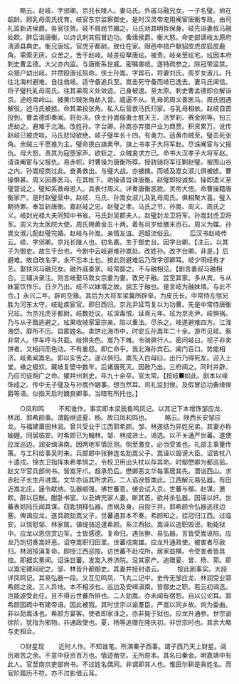 <!-- { "loadSidebar": true } -->
　　略云。赵岐、字邠卿。京兆长陵人。妻马氏。外戚马融兄女。一子名璧。尙在龆龄。顾乳母周氏抚育。岐官东京监察御史。是时汉灵帝宠用阉宦唐衡专政。由司礼监新进侯爵。各官往贺。岐不屑屈节媚之。马氏劝其明哲保身。岐先诣妻叔马融处飮。醉后诣唐衡。以诗讥刺其假冒边功。夤缘侯爵。衡大怒。命吏部谪岐太原府淸源县典史。衡兄唐玹。官虎牙都尉。致仕在家。限邑中猎户献貂皮虎皮狐皮鹿角。需索无厌。众苦之。吿于赵岐。岐差役拏唐玹。被责。岐亲至玹宅。玹因本府刺史曹孟德。大父亦内监。与唐衡系世戚。密嘱害岐。遂特疏参之。除冠带监禁。众猎户幼出岐。幷攒殴唐玹殒命。侠士孙嵩。字宾石。将妻刘氏。周岁女淑儿。托往北海村避难。自往救岐。适守备追兵至。嵩击死守备而岐已逸去。妻马氏闻信。将子璧托乳母周氏。往其弟周义处敛迹。己身被逮。至太原。刺史曹孟德即佥解诣京。途经南岭山。被黄巾贼张角劫入营。威逼不从。乳母弟周义善医马。周氏因遇解役。述马氏被掳。命其弟投张角。私入后营救马氏归家。与乳母相依。赵岐自首投到。曹孟德即奏闻。将处决。侠士孙嵩偕勇士胜天王、活罗刹、赛金刚等。扮三虎劫之。避难于北海。改姓孙。字台卿。孙嵩亦弃猎户业为商贾。积资累万。讹传赵岐已被虎啖。马氏悲恸欲绝。岐子璧年长十四。有勇力。适黄巾贼至。璧击死张角。余贼三千愿推为主。璧命换白旗素甲。旗上书孝子大将军赵。尽诛阉宦与父报仇。母大怒。责其为寇堕家声。欲斩之。众贼哀求方已。命书大汉孝子大将军赵。请诛阉宦与父报仇。易赤帜。时曹操为唐衡所荐。授骁骑将军征剿赵璧。被围山谷之内。孙嵩经商过此。奋勇救出。与璧大战。亦被擒。而岐及嵩女淑儿俱被掳。曹操惧甚。周义因善医马。在其帐下。劝操请旨诛唐衡。赵璧即投诚矣。操即遣义至璧营说之。璧知系救母恩人。具表付周义。详奏唐衡恶款。灵帝大悟。命曹操籍唐衡家产。是时赵璧营中。赵岐、马氏、孙嵩女淑儿及乳母周氏。俱相聚大喜。璧入朝待罪。奉旨斩唐衡。嘉赵岐之忠。赵璧之孝。马氏之节。孙嵩、周义、周氏之义。岐封光禄大夫同知中书省。马氏封吴郡夫人。赵璧封龙卫将军。孙嵩封虎卫将军。周义为太医院大使。周氏赐黄金五十两。着有司岁给膳米百石。周义为媒。孙嵩女淑儿配赵璧完婚。赵岐与孙嵩。亲情友谊。迥超流俗云。 
　　后汉书赵岐传云。岐、字邠卿。京兆长陵人也。初名嘉。生于御史台。因字台卿。【注云。以其子为御史。故生于台也。今剧中云岐避难孙嵩处。改姓孙。改字台卿。非是。】后避难。故自改名字。永不忘本土也。按此则避难后乃改字邠卿耳。岐少明经有才艺。娶扶风马融兄女。融外戚豪家。岐常鄙之。不与融相见。【剧言妻叔马融相合。三辅决录注。则言岐娶马敦女宗姜为妻。敦兄子融。尝至其家。多从宾。与从妹宴饮作乐。日夕乃出。岐不以妹壻之故。屈志于融也。是言岐为融妹壻。与此不合。】永兴二年。辟司空掾。其后为大将军梁冀所辟举。为皮氏长。中常侍左悺兄胜为河东太守。岐耻疾宦官。即日西归。京兆尹延笃复以为功曹。先是中常侍唐衡兄玹。为京兆虎牙都尉。岐数贬议。玹深毒恨。延熹元年。玹为京兆尹。岐惧祸。乃与从子戬逃避之。玹果收岐家室宗亲。陷以重法。尽杀之。岐遂避难四方。江淮海岱。靡所不历。自匿姓名。卖饼北海市中。时安丘孙嵩年二十余。游市见岐。察非常人。停车呼与共载。岐惧失色。嵩乃下帷。令骑屛行人。密问岐曰。视子非卖饼者。又相问而色动。不有重怨。即亡命乎。我北海孙宾石。阖门百口。势能相济。岐素闻嵩名。即以实吿之。遂以俱归。嵩先入白母曰。出行乃得死友。迎入上堂。飨之极欢。藏岐复壁中数年。后诸唐死灭。因赦乃出。三府闻之。同时并辟。乃应司徒胡广之命。擢幷州刺史。年九十余卒。官太常。【按岐■如此。剧本以缘饰成之。传中无子璧及与孙嵩作姻事。想当然耳。司礼监封侯。及假冒边功夤缘侯爵等语。似指天启时魏良卿事。当暗有所托也。】 


　　○凤和鸣 
　　不知谁作。事实即本梁辰鱼鸣凤记。以其记下本增饰邹应龙、林润、郭希颜事。谓能继迹夏、杨。故曰凤和鸣也。 
　　略云。陕西长安邹应龙。与福建莆田林润。曾共受业于江西郭希颜。邹、林遂结为异姓兄弟。其妻亦称妯娌。同居临安。时希颜已为翰林。邹、林成进士。谒选。以不关通严世蕃。遂使应龙巡边。润安缉滇南。因两地军情叵测。倘至激变。必当受害也。礼部主事董传策。与工科给事吴时来。兵部郞中张翀连名劾嵩父子。嵩诬以毁谤大臣。诏皆杖八十遣戍。锦衣卫指挥朱希孝悯之。令校卫用出头杖以存其命。时鄢懋卿为都巡盐。赵文华官兵部尙书。皆嵩牙爪。趋承恐后。懋卿恶文华每事居其先。潜诣西山。求赤肚子长生丹进嵩。文华亦诣其所求药。二人谄谀皆类此。江西解元易弘器。有田近嵩北庄。逼令献纳。弘器崛强。拂世蕃意。値会试入京。世蕃与鄢。赵谋。邀飮。醉以巨觥。酣卧书室。以丑婢充家人妻。断其首。欲幷杀弘器。因诬以奸。世蕃表姑陆氏闻其谋。窃匙钥释弘器。虑祸及身。自投于井。郭希颜令弘器逃往边塞。俾谒应龙。遂具疏劾嵩父子。世蕃遏其本不奏。希颜知之。挂冠归江西。过临安。以信慰邹、林家属。値缇骑追逮希颜。系江西狱。嵩诬以逃职毁谤。勒毙狱中。应龙以恩信赏边军。士皆感德。复命归。遇张翀、易弘器。言皆受嵩诬陷。应龙乃剀切奏嵩奸恶。诏夺嵩职归田里。世蕃戍南雄。应龙升通政使。被害者尽赦归。林润按滇复命。即授江西巡按。访世蕃不赴戍所。居家益横。令受害者皆具控。即据实奏闻。诏诛世蕃。发嵩入养济院。没其家产。追赠夏、曾、杨、郭。即以嵩宅建祠祀之。邹、林皆升都御史。其妻并授封诰云。 
　　按此剧事实。大段详凤鸣记。其易弘器一段。又互见鸣凤、飞丸二记中。史传无邹应龙、林润受业郭希颜之说。三人异地。本不相涉也。巡边及安缉滇南。皆御史之职。若云初谒选。岂能遽受此任。且不得云世蕃所排也。二人劾嵩。亦未闻有宿怨。自以公论耳。郭希颜因疏中有建帝语。因此被戮。其时世宗以谕羣臣。严嵩以同乡故。尙为委曲。非以劾嵩诛也。希颜方宴客。使者即家诛之。亦非毙于狱也。应龙升通参。世宗谕徐阶。犹指为邪物。非通政使也。夏、杨等追赠在隆庆初。非世宗时也。其余大略与史相合。 


　　○财星现 
　　近时人作。不知谁笔。所演秦子西事。谓子西乃天上财星。阅历艰苦之余。不意中获资百万也。情迹凿空。无所原本。其名曰秦金。明嘉靖中有此人。官至南京吏部尙书。不过姓名偶同。非谓即其人也。惟田尔耕是眞姓名。而官阶履历不符。亦不过影借云耳。 
